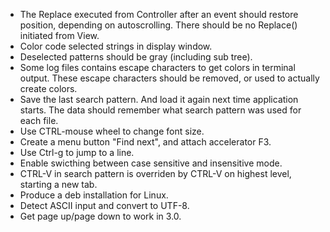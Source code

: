 * The Replace executed from Controller after an event should restore position, depending on autoscrolling. There should be no Replace() initiated from View.
* Color code selected strings in display window.
* Deselected patterns should be gray (including sub tree).
* Some log files contains escape characters to get colors in terminal output. These escape characters should be removed, or used to actually create colors.
* Save the last search pattern. And load it again next time application starts. The data should remember what search pattern was used for each file.
* Use CTRL-mouse wheel to change font size.
* Create a menu button "Find next", and attach accelerator F3.
* Use Ctrl-g to jump to a line.
* Enable swicthing between case sensitive and insensitive mode.
* CTRL-V in search pattern is overriden by CTRL-V on highest level, starting a new tab.
* Produce a deb installation for Linux.
* Detect ASCII input and convert to UTF-8.
* Get page up/page down to work in 3.0.
